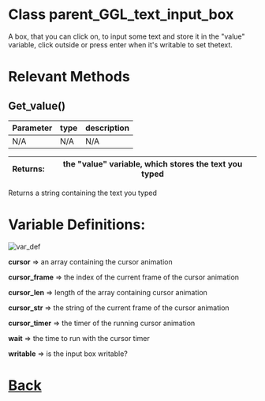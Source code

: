 # Class parent_GGL_text_input_box

A box, that you can click on, to input some text and store it in the "value" variable, 
click outside or press enter when it's writable to set thetext.
  
# Relevant Methods

## Get_value()

| Parameter   |  type   |              description                   |
|--           |       --|--                                          |
|  N/A  |   N/A   |  N/A    |

| Returns:  |  the "value" variable, which stores the text you typed |
|--         |                                                        --|

Returns a string containing the text you typed

# Variable Definitions:

![var_def](https://github.com/Ced30/GML-GUI-Library-GGL-Documentation/blob/main/Images/API/GGL_instance/parent_GGL_text_input_box.png)

**cursor**        => an array containing the cursor animation

**cursor_frame**  => the index of the current frame of the cursor animation

**cursor_len**    => length of the array containing cursor animation

**cursor_str**    => the string of the current frame of the cursor animation

**cursor_timer**  => the timer of the running cursor animation

**wait**          => the time to run with the cursor timer

**writable**      => is the input box writable?

# [Back](https://github.com/Ced30/GML-GUI-Library-GGL-Documentation/blob/main/API/Instance%20Classes.md)
